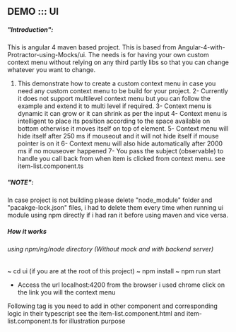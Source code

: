 ## DEMO ::: UI

##### "Introduction":
This is angular 4 maven based project. This is based from Angular-4-with-Protractor-using-Mocks/ui. The needs is for having your own custom context menu without relying on any third partly libs so that you can change whatever you want to change. 

1. This demonstrate how to create a custom context menu in case you need any custom context menu to be build for your project.
2- Currently it does not support multilevel context menu but you can follow the example and extend it to multi level if required.
3- Context menu is dynamic it can grow or it can shrink as per the input
4- Context menu is intelligent to place its position according to the space available on bottom otherwise it moves itself on top of element.
5- Context menu will hide itself after 250 ms if mouseout and it will not hide itself if mouse pointer is on it
6- Context menu will also hide automatically after 2000 ms if no mouseover happened
7- You pass the subject (observable) to handle you call back from when item is clicked from context menu. see item-list.component.ts
 

##### "NOTE":
In case project is not building please delete "node_module" folder and "pacakge-lock.json" files, i had to delete them every time when running ui module using npm directly if i had ran it before using maven and vice versa.  

##### How it works

###### using npm/ng/node directory (Without mock and with backend server)

~ cd ui (if you are at the root of this project)
~ npm install
~ npm run start

- Access the url localhost:4200 from the browser i used chrome click on the link you will the context menu


Following tag is you need to add in other component and corresponding logic in their typescript see the item-list.component.html and item-list.component.ts for illustration purpose 
<div *ngIf="contextMenuView.show==true">
  <app-contextmenu [data]="contextMenuView"></app-contextmenu>
</div>
